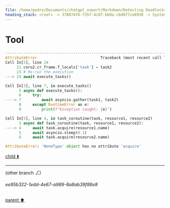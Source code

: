 ```yaml
---
file: /home/pedro/Documents/chatgpt_export/Markdown/Detecting Deadlocks in asyncio.md
heading_stack: <root> -> 37087476-f357-4c07-bb9a-cbd6f7ce8936 -> System -> 18a374ea-54f7-408a-829d-f60766f75e3a -> System -> aaa207d7-d8c9-4cfe-a09c-7a8c955a3979 -> User -> ce028723-44f2-4667-b510-9f27ad1b64ea -> Assistant -> Detecting Deadlocks in `asyncio` -> aaa22514-b1a5-43b2-be50-0b517693a92e -> User -> 387cf5fb-37d4-4a9b-8cdf-f50ec9986d1f -> Assistant -> Components of a Resource Allocation Graph -> Using Resource Allocation Graphs to Detect Deadlocks -> Implementing RAG in Python with `asyncio` -> aaa25dfd-3475-43cd-a062-f771187415f1 -> User -> f45eab83-6841-4049-87c6-81bd58a3f62b -> Assistant -> b6c29585-72e2-42dc-acc1-722073cdd9d6 -> Tool -> 753a37e7-4caf-4283-bc69-e6c3ed4d8a11 -> Assistant -> aaa24cd5-6313-4ab5-a8e0-3a01a36a2f91 -> User -> d256a5c8-25d4-4e12-8f23-2358fbfd0ebf -> Assistant -> 42feadbe-1395-40c0-8f20-3278284ea227 -> Tool -> 49db48c7-24df-495b-9e1a-171433d17971 -> Assistant -> 965a481d-04d0-46a9-ab43-b3503dc2e2b4 -> Assistant -> e7b40687-7008-42a1-9460-98541fd4c617 -> Tool
---
```

# Tool

```python
---------------------------------------------------------------------------
AttributeError                            Traceback (most recent call last)
Cell In[5], line 24
     21 coro2.cr_frame.f_locals['task'] = task2
     23 # Re-run the execution
---> 24 await execute_tasks()

Cell In[3], line 7, in execute_tasks()
      5 async def execute_tasks():
      6     try:
----> 7         await asyncio.gather(task1, task2)
      8     except RuntimeError as e:
      9         print(f"Exception caught: {e}")

Cell In[5], line 4, in task_coroutine(task, resource1, resource2)
      3 async def task_coroutine(task, resource1, resource2):
----> 4     await task.acquire(resource1.name)
      5     await asyncio.sleep(0.1)
      6     await task.acquire(resource2.name)

AttributeError: 'NoneType' object has no attribute 'acquire'

```

[child ⬇️](#ee95b322-1edd-4e67-a989-8a8ab39f88e8)

---

(other branch ⎇)
###### ee95b322-1edd-4e67-a989-8a8ab39f88e8
[parent ⬆️](#e7b40687-7008-42a1-9460-98541fd4c617)
